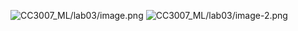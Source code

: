 ![CC3007_ML/lab03/image.png](attachment:CC3007_ML/lab03/image.PNG)
![CC3007_ML/lab03/image-2.png](attachment:CC3007_ML/lab03/image-2.PNG)

